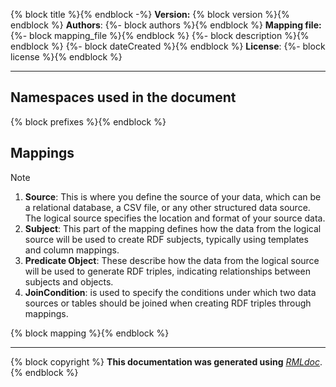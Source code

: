 {% block title %}{% endblock -%}
**Version:**
{% block version %}{% endblock %}
**Authors**: 
{%- block authors %}{% endblock %}
**Mapping file:**
{%- block mapping_file %}{% endblock %}
{%- block description %}{% endblock %}
{%- block dateCreated %}{% endblock %}
**License**:
{%- block license %}{% endblock %}

------


## **Namespaces used in the document**
{% block prefixes %}{% endblock %}

## Mappings
>[!NOTE]
>1. **Source**: This is where you define the source of your data, which can be a relational database, a CSV file, or any other structured data source. The logical source specifies the location and format of your source data.
>2. **Subject**: This part of the mapping defines how the data from the logical source will be used to create RDF subjects, typically using templates and column mappings.
>3. **Predicate Object**: These describe how the data from the logical source will be used to generate RDF triples, indicating relationships between subjects and objects.
>4. **JoinCondition**: is used to specify the conditions under which two data sources or tables should be joined when creating RDF triples through mappings.

{% block mapping %}{% endblock %}


----
{% block copyright %}
**This documentation was generated using**  *[RMLdoc](https://oeg-upm.github.io/rmldoc/)*.
{% endblock %}